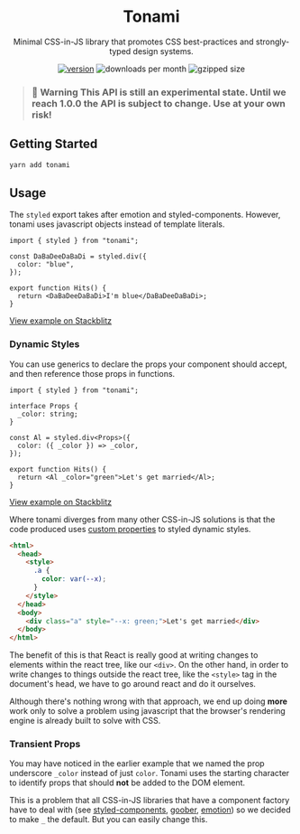 <div align="center">

# Tonami

Minimal CSS-in-JS library that promotes CSS best-practices and strongly-typed design systems.

[![version][version-badge]][package]
![downloads per month][downloads]
![gzipped size][size]

</div>

> ### 🚨 **Warning** This API is still an experimental state. Until we reach 1.0.0 the API is subject to change. Use at your own risk!

## Getting Started

```bash
yarn add tonami
```

## Usage

The `styled` export takes after emotion and styled-components. However, tonami uses javascript objects instead of template literals.

```tsx
import { styled } from "tonami";

const DaBaDeeDaBaDi = styled.div({
  color: "blue",
});

export function Hits() {
  return <DaBaDeeDaBaDi>I'm blue</DaBaDeeDaBaDi>;
}
```

[View example on Stackblitz](https://stackblitz.com/edit/react-ts-tgriyn?file=index.tsx)

### Dynamic Styles

You can use generics to declare the props your component should accept, and then reference those props in functions.

```tsx
import { styled } from "tonami";

interface Props {
  _color: string;
}

const Al = styled.div<Props>({
  color: ({ _color }) => _color,
});

export function Hits() {
  return <Al _color="green">Let's get married</Al>;
}
```

[View example on Stackblitz](https://stackblitz.com/edit/react-ts-b5hib9?file=index.tsx)

Where tonami diverges from many other CSS-in-JS solutions is that the code produced uses [custom properties](https://developer.mozilla.org/en-US/docs/Web/CSS/--*) to styled dynamic styles.

```html
<html>
  <head>
    <style>
      .a {
        color: var(--x);
      }
    </style>
  </head>
  <body>
    <div class="a" style="--x: green;">Let's get married</div>
  </body>
</html>
```

The benefit of this is that React is really good at writing changes to elements within the react tree, like our `<div>`. On the other hand, in order to write changes to things outside the react tree, like the `<style>` tag in the document's head, we have to go around react and do it ourselves.

Although there's nothing wrong with that approach, we end up doing **more** work only to solve a problem using javascript that the browser's rendering engine is already built to solve with CSS.

### Transient Props

You may have noticed in the earlier example that we named the prop underscore `_color` instead of just `color`. Tonami uses the starting character to identify props that should **not** be added to the DOM element.

This is a problem that all CSS-in-JS libraries that have a component factory have to deal with (see [styled-components](https://styled-components.com/docs/api#transient-props), [goober](https://github.com/cristianbote/goober#shouldforwardprop), [emotion](https://emotion.sh/docs/styled#customizing-prop-forwarding)) so we decided to make `_` the default. But you can easily change this.

```tsx

```

<!-- prettier-ignore-start -->
[version-badge]: https://img.shields.io/npm/v/tonami?style=flat-square
[package]: https://www.npmjs.com/package/tonami
[downloads]: https://img.shields.io/npm/dm/tonami?style=flat-square
[size]: https://img.shields.io/bundlephobia/minzip/tonami?style=flat-square
<!-- prettier-ignore-end -->
